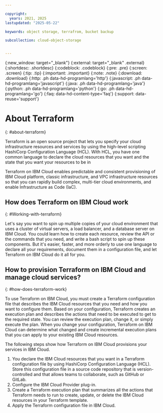 ```yaml
---

copyright:
  years: 2021, 2025
lastupdated: "2025-05-22"

keywords: object storage, terrafrom, bucket backup

subcollection: cloud-object-storage


---
```

{:new_window: target="_blank"}
{:external: target="_blank" .external}
{:shortdesc: .shortdesc}
{:codeblock: .codeblock}
{:pre: .pre}
{:screen: .screen}
{:tip: .tip}
{:important: .important}
{:note: .note}
{:download: .download}
{:http: .ph data-hd-programlang='http'}
{:javascript: .ph data-hd-programlang='javascript'}
{:java: .ph data-hd-programlang='java'}
{:python: .ph data-hd-programlang='python'}
{:go: .ph data-hd-programlang='go'}
{:faq: data-hd-content-type='faq'}
{:support: data-reuse='support'}

# About Terraform

{: #about-terraform}

Terraform is an open source project that lets you specify your cloud infrastructure resources and services by using the high-level scripting HashiCorp Configuration Language (HCL). With HCL, you have one common language to declare the cloud resources that you want and the state that you want your resources to be in

Terraform on IBM Cloud enables predictable and consistent provisioning of IBM Cloud platform, classic infrastructure, and VPC infrastructure resources so that you can rapidly build complex, multi-tier cloud environments, and enable Infrastructure as Code (IaC).

## How does Terraform on IBM Cloud work

{: #Working-with-terraform}

Let's say you want to spin up multiple copies of your cloud environment that uses a cluster of virtual servers, a load balancer, and a database server on IBM Cloud. You could learn how to create each resource, review the API or the commands that you need, and write a bash script to spin up these components. But it's easier, faster, and more orderly to use one language to declare all your requirements, document them in a configuration file, and let Terraform on IBM Cloud do it all for you.

## How to provision Terraform on IBM Cloud and manage cloud services?

{: #how-does-terraform-work}

To use Terraform on IBM Cloud, you must create a Terraform configuration file that describes the IBM Cloud resources that you need and how you want to configure them. Based on your configuration, Terraform creates an execution plan and describes the actions that need to be executed to get to the required state. You can review the execution plan, change it, or simply execute the plan. When you change your configuration, Terraform on IBM Cloud can determine what changed and create incremental execution plans that you can apply to your existing IBM Cloud resources.

The following steps show how Terraform on IBM Cloud provisions your services in IBM Cloud.

1. You declare the IBM Cloud resources that you want in a Terraform configuration file by using HashiCorp Configuration Language (HCL). Store this configuration file in a source code repository that is version-controlled and that allows teams to collaborate, such as GitHub or GitLab.
2. Configure the IBM Cloud Provider plug-in.
3. Create a Terraform execution plan that summarizes all the actions that Terraform needs to run to create, update, or delete the IBM Cloud resources in your Terraform template.
4. Apply the Terraform configuration file in IBM Cloud.
